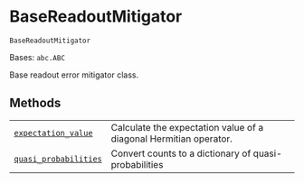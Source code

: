 # BaseReadoutMitigator

`BaseReadoutMitigator`

Bases: `abc.ABC`

Base readout error mitigator class.

## Methods

|                                                                                                                                                                                                 |                                                                   |
| ----------------------------------------------------------------------------------------------------------------------------------------------------------------------------------------------- | ----------------------------------------------------------------- |
| [`expectation_value`](qiskit.result.BaseReadoutMitigator.expectation_value#qiskit.result.BaseReadoutMitigator.expectation_value "qiskit.result.BaseReadoutMitigator.expectation_value")         | Calculate the expectation value of a diagonal Hermitian operator. |
| [`quasi_probabilities`](qiskit.result.BaseReadoutMitigator.quasi_probabilities#qiskit.result.BaseReadoutMitigator.quasi_probabilities "qiskit.result.BaseReadoutMitigator.quasi_probabilities") | Convert counts to a dictionary of quasi-probabilities             |
